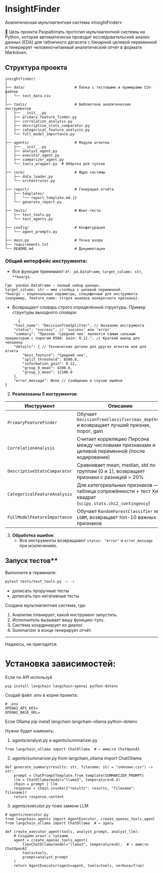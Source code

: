 # InsightFinder
Аналитическая мультиагентная система «InsightFinder»
 
 🎯 Цель проекта
Разработать прототип мультиагентной системы на Python, которая автоматически проводит исследовательский анализ данных (EDA) для табличного датасета с бинарной целевой переменной и генерирует человекочитаемый аналитический отчёт в формате Markdown.

## Структура проекта

```
insightfinder/
│
├── data/                       # Папка с тестовыми и примерами CSV-файлов
│   └── test_data.csv
│
├── tools/                      # Библиотека аналитических инструментов
│   ├── __init__.py
│   ├── primary_feature_finder.py
│   ├── correlation_analysis.py
│   ├── descriptive_stats_comparator.py
│   ├── categorical_feature_analysis.py
│   └── full_model_importance.py
│
├── agents/                     # Модули агентов
│   ├── __init__.py
│   ├── analyst_agent.py
│   ├── executor_agent.py
│   ├── summarizer_agent.py
│   └── tools_wrapper.py  # Обёртка для тулзов
│
├── core/                       # Ядро системы
│   ├── data_loader.py
│   └── orchestrator.py
│
├── report/                     # Генерация отчёта
│   ├── templates/
│   │   └── report_template.md.j2
│   └── generate_report.py
│
├── tests/                      # Юнит-тесты
│   ├── test_tools.py
│   └── test_agents.py
│
├── config/                     # Конфигурация
│   └── agent_prompts.py
│
├── main.py                     # Точка входа
├── requirements.txt
└── README.md                   # Документация
```



### Общий интерфейс инструмента:

   - Все функции принимают `df: pd.DataFrame`, `target_column: str`, `**kwargs`.
    
	Где  pandas.DataFrame — полный набор данных. 
    target_column: str — имя столбца с целевой переменной. 
    *kwargs — опциональные параметры, специфичные для инструмента (например, feature_name: strдля анализа конкретного признака).

   - Возвращают словарь строго определённой структуры. Пример структуры выходного словаря:

```
      {
    "tool_name": "DecisionTreeSplitter", // Название инструмента
    "status": "success", // 'success' или 'error'
    "summary": "Признак 'Средний чек' является самым сильным предиктором с порогом 8500. Gain: 0.12.", // Краткий вывод для человека
    "details": { // Технические детали для других агентов или для отчета
        "best_feature": "Средний чек",
        "split_threshold": 8500.0,
        "information_gain": 0.12,
        "group_0_mean": 4300.0,
        "group_1_mean": 12100.0
    },
    "error_message": None // Сообщение в случае ошибки
}
```


2. **Реализованы 5 инструментов**:

| Инструмент | Описание | Библиотека |
|-----------|--------|----------|
| `PrimaryFeatureFinder` | Обучает `DecisionTreeClassifier(max_depth=1)` и возвращает лучший признак, порог, gain | `sklearn.tree` |
| `CorrelationAnalysis` | Считает корреляцию Пирсона между числовыми признаками и целевой переменной (после кодирования) | `pandas`, `numpy` |
| `DescriptiveStatsComparator` | Сравнивает mean, median, std по группам (0 и 1), возвращает признаки с разницей > 20% | `pandas` |
| `CategoricalFeatureAnalysis` | Для категориальных признаков — таблица сопряжённости + тест Хи-квадрат (`scipy.stats.chi2_contingency`) | `scipy` |
| `FullModelFeatureImportance` | Обучает `RandomForestClassifier` или `LGBM`, возвращает топ-10 важных признаков | `sklearn` / `lightgbm` |

3. **Обработка ошибок**:
   - Все инструменты возвращаают `status: "error"` и `error_message` при исключениях.


## Запуск тестов**

Выполните в терминале:

```bash
pytest tests/test_tools.py -v -s
```

+ дописать проручные тесты
+ дописать про негативные тесты

Создана мультиагентная система, где:

1. Аналитик планирует, какой инструмент запустить.
2. Исполнитель вызывает вашу функцию-тулз.
3. Система координирует их диалог.
4. Summarizer в конце генерирует отчёт.




---

Надеюсь, не пригодится.

# Установка зависимостей:
Если по API используй
```
pip install langchain langchain-openai python-dotenv
```
Создай файл .env в корне проекта:
```
# .env
OPENAI_API_KEY=
OPENAI_BASE_URL=
```


Если Ollama
pip install langchain  langchain-ollama python-dotenv

Нужно будет изменить:
1.  agents/analyst.py и agents/summarizer.py
```
from langchain_ollama import ChatOllama  # ← вместо ChatOpenAI
```

2. agents/summarizer.py
from langchain_ollama import ChatOllama

```
def generate_summary(results: str, filename: str = "unknown.csv") -> str:
    prompt = ChatPromptTemplate.from_template(SUMMARIZER_PROMPT)
    llm = ChatOllama(model="llama3", temperature=0.3)
    chain = prompt | llm
    response = chain.invoke({"results": results, "filename": filename})
    return response.content
```


3. agents/executor.py тоже замени LLM
```
# agents/executor.py
from langchain.agents import AgentExecutor, create_openai_tools_agent
from langchain_ollama import ChatOllama  # ← здесь

def create_executor_agent(tools, analyst_prompt, analyst_llm):
    # Создаём агент с тулзами
    agent = create_openai_tools_agent(
        llm=ChatOllama(model="llama3", temperature=0),  # ← вместо ChatOpenAI
        tools=tools,
        prompt=analyst_prompt
    )
    return AgentExecutor(agent=agent, tools=tools, verbose=True)

```